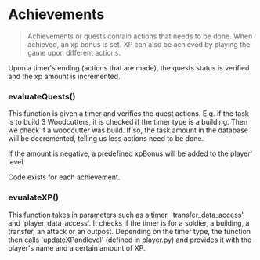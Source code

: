 # Achievements
> Achievements or quests contain actions that needs to be done. When achieved, an xp bonus is set. XP can also be achieved by playing the game upon different actions.

Upon a timer's ending (actions that are made), the quests status is verified and the xp amount is incremented.

### evaluateQuests()

This function is given a timer and verifies the quest actions. E.g. if the task is to build 3 Woodcutters, it is checked if the timer type is a building.
Then we check if a woodcutter was build. If so, the task amount in the database will be decremented, telling us less actions need to be done.

If the amount is negative, a predefined xpBonus will be added to the player' level. 

Code exists for each achievement. 

### evualateXP()

This function takes in parameters such as a timer, 'transfer_data_access', and 'player_data_access'. It checks if the timer is for a soldier, a building,
a transfer, an attack or an outpost. Depending on the timer type, the function then calls 'updateXPandlevel' (defined in player.py) and provides it with the player's name and a certain amount of XP. 